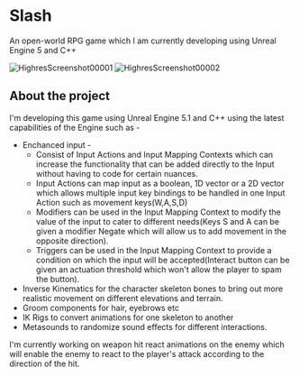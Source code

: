 # Slash
An open-world RPG game which I am currently developing using Unreal Engine 5 and C++

![HighresScreenshot00001](https://github.com/Th3RoadNotTaken/Slash/assets/34506769/860dd4b4-1511-46c7-a93a-be1795b43c0e)  ![HighresScreenshot00002](https://github.com/Th3RoadNotTaken/Slash/assets/34506769/8d4467c8-fdc8-484b-8e9b-bcc66dd29aff)

## About the project
I'm developing this game using Unreal Engine 5.1 and C++ using the latest capabilities of the Engine such as - 
* Enchanced input -
  - Consist of Input Actions and Input Mapping Contexts which can increase the functionality that can be added directly to the Input without having to code for certain nuances.
  - Input Actions can map input as a boolean, 1D vector or a 2D vector which allows multiple input key bindings to be handled in one Input Action such as movement keys(W,A,S,D)
  - Modifiers can be used in the Input Mapping Context to modify the value of the input to cater to different needs(Keys S and A can be given a modifier Negate which will allow us to add movement in the opposite direction).
  - Triggers can be used in the Input Mapping Context to provide a condition on which the input will be accepted(Interact button can be given an actuation threshold which won't allow the player to spam the button).
* Inverse Kinematics for the character skeleton bones to bring out more realistic movement on different elevations and terrain.
* Groom components for hair, eyebrows etc 
* IK Rigs to convert animations for one skeleton to another
* Metasounds to randomize sound effects for different interactions.

I'm currently working on weapon hit react animations on the enemy which will enable the enemy to react to the player's attack according to the direction of the hit.
